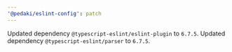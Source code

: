 ```yaml
---
'@pedaki/eslint-config': patch
---
```


Updated dependency `@typescript-eslint/eslint-plugin` to `6.7.5`.
Updated dependency `@typescript-eslint/parser` to `6.7.5`.
